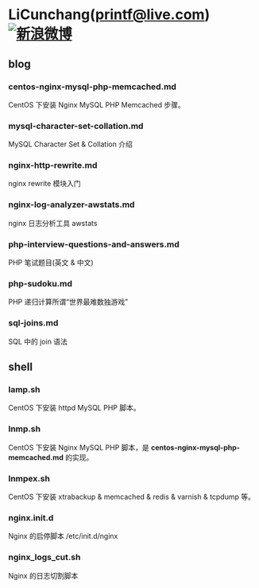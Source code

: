 LiCunchang(printf@live.com)[![新浪微博](http://img.t.sinajs.cn/t4/style/images/staticlogo/download/Buttons/48x48/Weibo_Buttons_48x48_gold_back.png)](http://weibo.com/licunchang) 
==========

## blog

### centos-nginx-mysql-php-memcached.md

CentOS 下安装 Nginx MySQL PHP Memcached 步骤。

### mysql-character-set-collation.md

MySQL Character Set & Collation 介绍

### nginx-http-rewrite.md

nginx rewrite 模块入门

### nginx-log-analyzer-awstats.md

nginx 日志分析工具 awstats

### php-interview-questions-and-answers.md

PHP 笔试题目(英文 & 中文)

### php-sudoku.md

PHP 递归计算所谓“世界最难数独游戏”

### sql-joins.md

SQL 中的 join 语法

## shell

### lamp.sh

CentOS 下安装 httpd MySQL PHP 脚本。

### lnmp.sh

CentOS 下安装 Nginx MySQL PHP 脚本，是 **centos-nginx-mysql-php-memcached.md** 的实现。

### lnmpex.sh

CentOS 下安装 xtrabackup & memcached & redis & varnish & tcpdump 等。

### nginx.init.d

Nginx 的启停脚本 /etc/init.d/nginx 

### nginx_logs_cut.sh

Nginx 的日志切割脚本 











